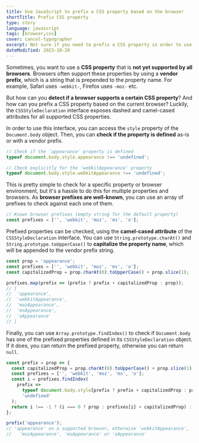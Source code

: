 ```yaml
---
title: Use JavaScript to prefix a CSS property based on the browser
shortTitle: Prefix CSS property
type: story
language: javascript
tags: [browser,css]
cover: cancel-typographer
excerpt: Not sure if you need to prefix a CSS property in order to use it? Here's a simple way to figure it out!
dateModified: 2023-10-20
---
```


Sometimes, you want to use a **CSS property** that is **not yet supported by all browsers**. Browsers often support these properties by using a **vendor prefix**, which is a string that is prepended to the property name. For example, Safari uses `-webkit-`, Firefox uses `-moz-` etc.

But how can you **detect if a browser supports a certain CSS property**? And how can you prefix a CSS property based on the current browser? Luckily, the `CSSStyleDeclaration` interface exposes dashed and camel-cased attributes for all supported CSS properties.

In order to use this interface, you can access the `style` property of the `Document.body` object. Then, you can **check if the property is defined** as-is or with a vendor prefix.

```js
// Check if the 'appearance' property is defined
typeof document.body.style.appearance !== 'undefined';

// Check explicitly for the 'webkitAppearance' property
typeof document.body.style.webkitAppearance !== 'undefined';
```

This is pretty simple to check for a specific property or browser environment, but it's a hassle to do this for multiple properties and browsers. As **browser prefixes are well-known**, you can use an array of prefixes to check against each one of them.

```js
// Known browser prefixes (empty string for the default property)
const prefixes = ['', 'webkit', 'moz', 'ms', 'o'];
```

Prefixed properties can be checked, using the **camel-cased attribute** of the `CSSStyleDeclaration` interface. You can use `String.prototype.charAt()` and `String.prototype.toUpperCase()` to **capitalize the property name**, which will be appended to the vendor prefix string.

```js
const prop = 'appearance';
const prefixes = ['', 'webkit', 'moz', 'ms', 'o'];
const capitalizedProp = prop.charAt(0).toUpperCase() + prop.slice(1);

prefixes.map(prefix => (prefix ? prefix + capitalizedProp : prop));
// [
//  'appearance',
//  'webkitAppearance',
//  'mozAppearance',
//  'msAppearance',
//  'oAppearance'
// ]
```

Finally, you can use `Array.prototype.findIndex()` to check if `Document.body` has one of the prefixed properties defined in its `CSSStyleDeclaration` object. If it does, you can return the prefixed property, otherwise you can return `null`.

```js
const prefix = prop => {
  const capitalizedProp = prop.charAt(0).toUpperCase() + prop.slice(1);
  const prefixes = ['', 'webkit', 'moz', 'ms', 'o'];
  const i = prefixes.findIndex(
    prefix =>
      typeof document.body.style[prefix ? prefix + capitalizedProp : prop] !==
      'undefined'
  );
  return i !== -1 ? (i === 0 ? prop : prefixes[i] + capitalizedProp) : null;
};
```

```js
prefix('appearance');
// 'appearance' on a supported browser, otherwise 'webkitAppearance',
//   'mozAppearance', 'msAppearance' or 'oAppearance'
```
